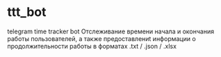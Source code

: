 # ttt_bot
telegram time tracker bot
Отслеживание времени начала и окончания работы пользователей, а также 
предоставлениt информации о продолжительности работы в форматах .txt / .json / .xlsx
